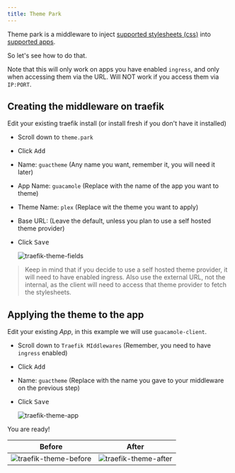 ```yaml
---
title: Theme Park
---
```


Theme park is a middleware to inject [supported stylesheets (css)](https://docs.theme-park.dev/theme-options)
into [supported apps](https://docs.theme-park.dev/themes).

So let's see how to do that.

Note that this will only work on apps you have enabled `ingress`, and only when accessing them via the URL.
Will NOT work if you access them via `IP:PORT`.

## Creating the middleware on traefik

Edit your existing traefik install (or install fresh if you don't have it installed)

- Scroll down to `theme.park`
- Click <kbd>Add</kbd>
- Name: `guactheme` (Any name you want, remember it, you will need it later)
- App Name: `guacamole` (Replace with the name of the app you want to theme)
- Theme Name: `plex` (Replace wit the theme you want to apply)
- Base URL: (Leave the default, unless you plan to use a self hosted theme provider)
- Click <kbd>Save</kbd>

  ![traefik-theme-fields](img/traefik-theme-fields.png)

> Keep in mind that if you decide to use a self hosted theme provider, it will need to have enabled ingress.
> Also use the external URL, not the internal, as the client will need to access that theme provider to fetch the
> stylesheets.

## Applying the theme to the app

Edit your existing _App_, in this example we will use `guacamole-client`.

- Scroll down to `Traefik MIddlewares` (Remember, you need to have `ingress` enabled)
- Click <kbd>Add</kbd>
- Name: `guactheme` (Replace with the name you gave to your middleware on the previous step)
- Click <kbd>Save</kbd>

  ![traefik-theme-app](img/traefik-theme-app.png)

You are ready!

|                        Before                         |                        After                        |
| :---------------------------------------------------: | :-------------------------------------------------: |
| ![traefik-theme-before](img/traefik-theme-before.png) | ![traefik-theme-after](img/traefik-theme-after.png) |
